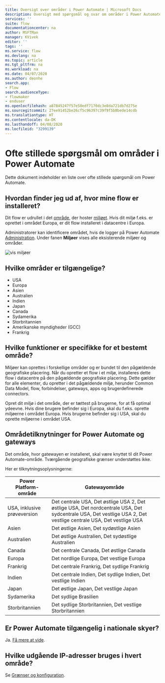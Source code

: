 ```yaml
---
title: Oversigt over områder i Power Automate | Microsoft Docs
description: Oversigt med spørgsmål og svar om områder i Power Automate
services: ''
suite: flow
documentationcenter: na
author: MSFTMan
manager: KVivek
editor: ''
tags: ''
ms.service: flow
ms.devlang: na
ms.topic: article
ms.tgt_pltfrm: na
ms.workload: na
ms.date: 04/07/2020
ms.author: deonhe
search.app:
- Flow
search.audienceType:
- flowmaker
- enduser
ms.openlocfilehash: a87845247f57e58edf7170dc3e8da721db7d275e
ms.sourcegitcommit: 27ee91452be26cf5c96397c39f9f5b8bede14cdb
ms.translationtype: HT
ms.contentlocale: da-DK
ms.lasthandoff: 04/08/2020
ms.locfileid: "3299139"
---
```

# <a name="faq-for-regions-in-power-automate"></a>Ofte stillede spørgsmål om områder i Power Automate

Dette dokument indeholder en liste over ofte stillede spørgsmål om Power Automate.

## <a name="how-do-i-find-out-where-my-flow-is-deployed"></a>Hvordan finder jeg ud af, hvor mine flow er installeret?
Dit flow er udrullet i det [område](https://azure.microsoft.com/regions/), der hoster [miljøet](environments-overview-admin.md). Hvis dit miljø f.eks. er oprettet i området Europa, er dit flow installeret i datacentre i Europa.

Administratorer kan identificere området, hvis de logger på Power Automate [Administration](https://admin.flow.microsoft.com). Under fanen **Miljøer** vises alle eksisterende miljøer og områder.

![vis miljøer](media/regions-overview/environments-list.png)

## <a name="what-regions-are-available"></a>Hvilke områder er tilgængelige?
* USA
* Europa
* Asien
* Australien
* Indien
* Japan
* Canada
* Sydamerika
* Storbritannien
* Amerikanske myndigheder (GCC)
* Frankrig

## <a name="what-features-are-specific-to-a-given-region"></a>Hvilke funktioner er specifikke for et bestemt område?

Miljøer kan oprettes i forskellige områder og er bundet til den pågældende geografiske placering. Når du opretter et flow i et miljø, installeres dette flow i datacentre på den pågældende geografiske placering. Dette gælder for alle elementer, du opretter i det pågældende miljø, herunder Common Data Model, flow, forbindelser, gateways, apps og brugerdefinerede connectors.

Opret dit miljø i det område, der er tættest på brugerne, for at få optimal ydeevne. Hvis dine brugere befinder sig i Europa, skal du f.eks. oprette miljøerne i området Europa. Hvis brugerne befinder sig i USA, skal du oprette miljøerne i området USA.

## <a name="region-mappings-for-power-automate-and-gateways"></a>Områdetilknytninger for Power Automate og gateways

Det område, hvor gatewayen er installeret, skal være knyttet til dit Power Automate-område. Tværgående geografiske grænser understøttes ikke. 

Her er tilknytningsoplysningerne:

Power Platform-område|Gatewayområde
-----|-----
USA, inklusive prøveversion|Det centrale USA, Det østlige USA 2, Det østlige USA, Det nordcentrale USA, Det sydcentrale USA, Det vestlige USA 2, Det vestlige centrale USA, Det vestlige USA
Asien|Det østlige Asien, Det sydøstlige Asien
Australien|Det østlige Australien, Det sydøstlige Australien
Canada|Det centrale Canada, Det østlige Canada
Europa|Det nordlige Europa, Det vestlige Europa
Frankrig|Det centrale Frankrig, Det sydlige Frankrig
Indien|Det centrale Indien, Det sydlige Indien, Det vestlige Indien
Japan|Det østlige Japan, Det vestlige Japan
Sydamerika|Det sydlige Brasilien
Storbritannien|Det sydlige Storbritannien, Det vestlige Storbritannien

## <a name="is-power-automate-available-in-national-clouds"></a>Er Power Automate tilgængelig i nationale skyer?
Ja. [Få mere at vide](./us-govt.md).

## <a name="what-outbound-ip-addresses-are-used-in-each-region"></a>Hvilke udgående IP-adresser bruges i hvert område?
Se [Grænser og konfiguration](limits-and-config.md).

